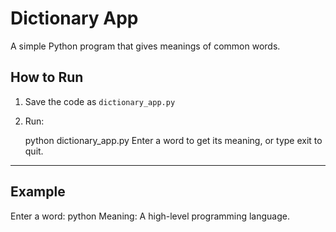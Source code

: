 # Dictionary App

A simple Python program that gives meanings of common words.

## How to Run
1. Save the code as `dictionary_app.py`
2. Run:
   
   python dictionary_app.py
Enter a word to get its meaning, or type exit to quit.

---
Example
---

Enter a word: python
Meaning: A high-level programming language.
